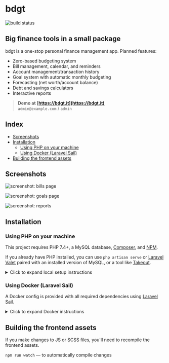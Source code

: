 bdgt
====

![build status](https://img.shields.io/github/workflow/status/sbine/bdgt/PHP%20tests)

## Big finance tools in a small package

bdgt is a one-stop personal finance management app. Planned features:  

- Zero-based budgeting system
- Bill management, calendar, and reminders
- Account management/transaction history
- Goal system with automatic monthly budgeting
- Forecasting (net worth/account balance)
- Debt and savings calculators
- Interactive reports

> **Demo at [https://bdgt.it](https://bdgt.it)**  
> `admin@example.com` / `admin`

## Index

- [Screenshots](#screenshots)
- [Installation](#installation)
  - [Using PHP on your machine](#using-php-on-your-machine)
  - [Using Docker (Laravel Sail)](#using-docker-laravel-sail)
- [Building the frontend assets](#building-the-frontend-assets)

## Screenshots

![screenshot: bills page](https://sarabine.com/bdgt-bills.png)

![screenshot: goals page](https://sarabine.com/bdgt-goals.png)

![screenshot: reports](https://sarabine.com/bdgt-reports.png)

## Installation

### Using PHP on your machine

This project requires PHP 7.4+, a MySQL database, [Composer](https://getcomposer.org/), and [NPM](https://www.npmjs.com/).

If you already have PHP installed, you can use `php artisan serve` or [Laravel Valet](https://laravel.com/docs/valet) paired with an installed version of MySQL, or a tool like [Takeout](https://github.com/tighten/takeout).

<details>
<summary>Click to expand local setup instructions</summary>

Run these commands to install dependencies and configure the app:

```bash
cp .env.example .env # edit the values in .env to suit your environment
composer install
php artisan key:generate
php artisan migrate
php artisan db:seed
npm install
npm run dev
```

A dummy account will be created with the following credentials which can be used to log in and preview the app:  
Email: admin@example.com  
Password: admin
</details>

### Using Docker (Laravel Sail)

A Docker config is provided with all required dependencies using [Laravel Sail](https://laravel.com/docs/sail).

<details>
<summary>Click to expand Docker instructions</summary>

1. Copy the .env file and edit the values to suit your environment:

   ```bash
   cp .env.example .env
   ```
2. If you have Composer installed, run `composer install` to install Laravel Sail. Otherwise, install using the following Docker command (see [the docs](https://laravel.com/docs/8.x/sail#installing-composer-dependencies-for-existing-projects)):
   ```bash
   docker run --rm \
       -v $(pwd):/opt \
       -w /opt \
       laravelsail/php80-composer:latest \
       composer install
   ```

3. Start the containers:

   ```bash
   # Add -d to run in the background
   ./vendor/bin/sail up
   ```

4. Configure the app and build the frontend:

   ```bash
   ./vendor/bin/sail artisan key:generate
   ./vendor/bin/sail artisan migrate
   ./vendor/bin/sail artisan db:seed
   ./vendor/bin/sail npm install
   ./vendor/bin/sail npm run dev
   ```

The app will be available on http://localhost:[APP_PORT], depending on the `APP_PORT` you specified in your .env file (`80` by default).

A dummy account will be created with the following credentials which can be used to log in and preview the app:  
Email: admin@example.com  
Password: admin
</details>

## Building the frontend assets
If you make changes to JS or SCSS files, you'll need to recompile the frontend assets.

`npm run watch` — to automatically compile changes  

